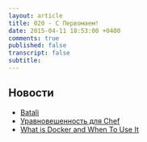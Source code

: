 ```yaml
---
layout: article
title: 020 - С Первомаем!
date: 2015-04-11 18:53:00 +0400
comments: true
published: false
transcript: false
subtitle:
---
```


## Новости

* [Batali](http://hw-ops.com/blog/2015/03/17/batali/)
* [Уравновешенность для Chef](https://github.com/poise/poise)
* [What is Docker and When To Use It](http://www.centurylinklabs.com/what-is-docker-and-when-to-use-it/)

